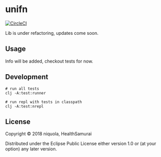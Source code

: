 # unifn

[![CircleCI](https://circleci.com/gh/HealthSamurai/unifn.svg?style=svg)](https://circleci.com/gh/HealthSamurai/unifn)

Lib is under refactoring, updates come soon.

## Usage

Info will be added, checkout tests for now.

## Development

```
# run all tests
clj -A:test:runner

# run repl with tests in classpath
clj -A:test:nrepl
```

## License

Copyright © 2018 niquola, HealthSamurai

Distributed under the Eclipse Public License either version 1.0 or (at
your option) any later version.

